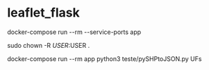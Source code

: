 # leaflet_flask

docker-compose run --rm --service-ports app

sudo chown -R $USER:$USER .

docker-compose run --rm app python3 teste/pySHPtoJSON.py UFs